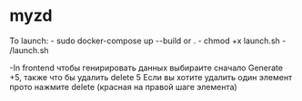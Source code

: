 # myzd

To launch:
    -  sudo docker-compose up --build
    or .
        - chmod +x launch.sh
        - /launch.sh
    
-In frontend чтобы генирировать данных выбираите сначало Generate +5, также что бы удалить delete 5
Если вы хотите удалить один элемент прото нажмите delete (красная на правой шаге элемента)
